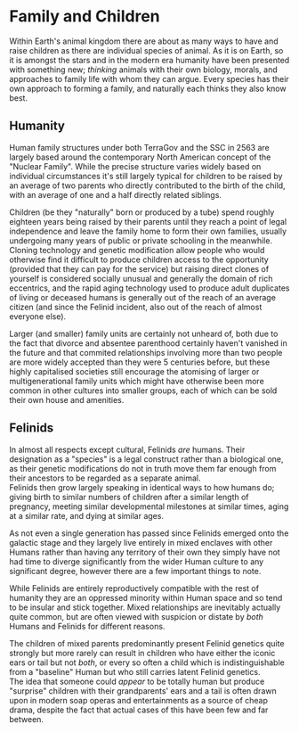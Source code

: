 # Family and Children

Within Earth's animal kingdom there are about as many ways to have and raise children as there are individual species of animal. As it is on Earth, so it is amongst the stars and in the modern era humanity have been presented with something new; *thinking* animals with their own biology, morals, and approaches to family life with whom they can argue. Every species has their own approach to forming a family, and naturally each thinks they also know best.

## Humanity

Human family structures under both TerraGov and the SSC in 2563 are largely based around the contemporary North American concept of the "Nuclear Family". While the precise structure varies widely based on individual circumstances it's still largely typical for children to be raised by an average of two parents who directly contributed to the birth of the child, with an average of one and a half directly related siblings.  
  
Children (be they "naturally" born or produced by a tube) spend roughly eighteen years being raised by their parents until they reach a point of legal independence and leave the family home to form their own families, usually undergoing many years of public or private schooling in the meanwhile.  
Cloning technology and genetic modification allow people who would otherwise find it difficult to produce children access to the opportunity (provided that they can pay for the service) but raising direct clones of yourself is considered socially unusual and generally the domain of rich eccentrics, and the rapid aging technology used to produce adult duplicates of living or deceased humans is generally out of the reach of an average citizen (and since the Felinid incident, also out of the reach of almost everyone else).  

Larger (and smaller) family units are certainly not unheard of, both due to the fact that divorce and absentee parenthood certainly haven't vanished in the future and that commited relationships involving more than two people are more widely accepted than they were 5 centuries before, but these highly capitalised societies still encourage the atomising of larger or multigenerational family units which might have otherwise been more common in other cultures into smaller groups, each of which can be sold their own house and amenities.  

## Felinids
In almost all respects except cultural, Felinids *are* humans. Their designation as a "species" is a legal construct rather than a biological one, as their genetic modifications do not in truth move them far enough from their ancestors to be regarded as a separate animal.  
Felinids then grow largely speaking in identical ways to how humans do; giving birth to similar numbers of children after a similar length of pregnancy, meeting similar developmental milestones at similar times, aging at a similar rate, and dying at similar ages.  
  
As not even a single generation has passed since Felinids emerged onto the galactic stage and they largely live entirely in mixed enclaves with other Humans rather than having any territory of their own they simply have not had time to diverge significantly from the wider Human culture to any significant degree, however there are a few important things to note.  

While Felinids are entirely reproductively compatible with the rest of humanity they are an oppressed minority within Human space and so tend to be insular and stick together. Mixed relationships are inevitably actually quite common, but are often viewed with suspicion or distate by *both* Humans and Felinids for different reasons.  

The children of mixed parents predominantly present Felinid genetics quite strongly but more rarely can result in children who have either the iconic ears or tail but not *both*, or every so often a child which is indistinguishable from a "baseline" Human but who still carries latent Felinid genetics.  
The idea that someone could *appear* to be totally human but produce "surprise" children with their grandparents' ears and a tail is often drawn upon in modern soap operas and entertainments as a source of cheap drama, despite the fact that actual cases of this have been few and far between.
